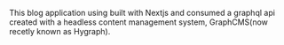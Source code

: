 This blog application using built with Nextjs and consumed a graphql api created with a headless content management system, GraphCMS(now recetly known as Hygraph).


